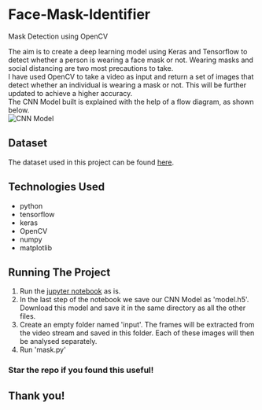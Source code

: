# Face-Mask-Identifier
Mask Detection using OpenCV

The aim is to create a deep learning model using Keras and Tensorflow to detect whether a person is wearing a face mask or not. Wearing masks and social distancing are two most precautions to take.  
I have used OpenCV to take a video as input and return a set of images that detect whether an individual is wearing a mask or not. This will be further updated to achieve a higher accuracy.  
The CNN Model built is explained with the help of a flow diagram, as shown below.  
![CNN Model](Model.jpg)

## Dataset
The dataset used in this project can be found [here](https://www.kaggle.com/prithwirajmitra/covid-face-mask-detection-dataset). 

## Technologies Used 
* python
* tensorflow
* keras
* OpenCV
* numpy 
* matplotlib

## Running The Project
1) Run the [jupyter notebook](https://github.com/taarusshwd/Face-Mask-Identifier/blob/main/COVID_Mask_Detection.ipynb) as is. 
2) In the last step of the notebook we save our CNN Model as 'model.h5'. Download this model and save it in the same directory as all the other files. 
3) Create an empty folder named 'input'. The frames will be extracted from the video stream and saved in this folder. Each of these images will then be analysed separately. 
4) Run 'mask.py'

### Star the repo if you found this useful! 

## Thank you!
